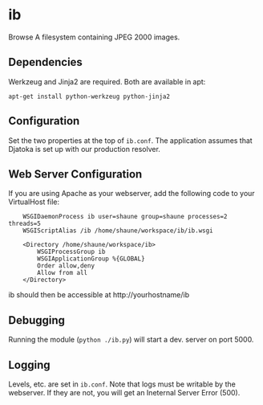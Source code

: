 ib
==

Browse A filesystem containing JPEG 2000 images.

Dependencies
------------
Werkzeug and Jinja2 are required. Both are available in apt:

	apt-get install python-werkzeug python-jinja2

Configuration
-------------
Set the two properties at the top of `ib.conf`. The application assumes that 
Djatoka is set up with our production resolver.

Web Server Configuration
-------------
If you are using Apache as your webserver, add the following code to your VirtualHost file:
``` 
    WSGIDaemonProcess ib user=shaune group=shaune processes=2 threads=5
    WSGIScriptAlias /ib /home/shaune/workspace/ib/ib.wsgi

    <Directory /home/shaune/workspace/ib>
        WSGIProcessGroup ib
        WSGIApplicationGroup %{GLOBAL}
        Order allow,deny
        Allow from all
    </Directory>

```

ib should then be accessible at http://yourhostname/ib

Debugging
---------
Running the module (`python ./ib.py`) will start a dev. server on port 5000.

Logging
-------
Levels, etc. are set in `ib.conf`. Note that logs must be writable by the webserver.  If they are not, you will get an Ineternal Server Error (500).
